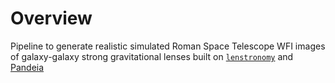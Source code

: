 # Overview

Pipeline to generate realistic simulated Roman Space Telescope WFI images of galaxy-galaxy strong gravitational lenses
built on [`lenstronomy`](https://github.com/lenstronomy/lenstronomy)
and [Pandeia](https://outerspace.stsci.edu/display/PEN)